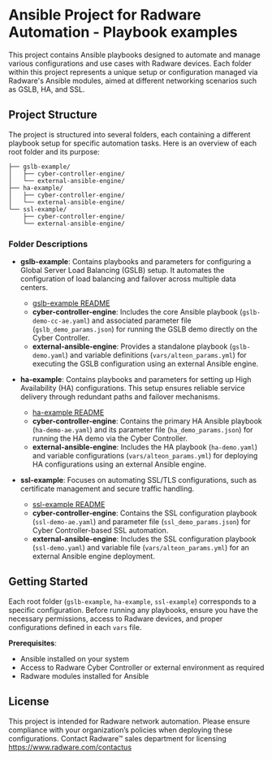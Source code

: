 # Ansible Project for Radware Automation - Playbook examples

This project contains Ansible playbooks designed to automate and manage various configurations and use cases with Radware devices. Each folder within this project represents a unique setup or configuration managed via Radware's Ansible modules, aimed at different networking scenarios such as GSLB, HA, and SSL.

## Project Structure

The project is structured into several folders, each containing a different playbook setup for specific automation tasks. Here is an overview of each root folder and its purpose:

```
├── gslb-example/
│   ├── cyber-controller-engine/
│   └── external-ansible-engine/
├── ha-example/
│   ├── cyber-controller-engine/
│   └── external-ansible-engine/
└── ssl-example/
    ├── cyber-controller-engine/
    └── external-ansible-engine/
```

### Folder Descriptions

- **gslb-example**: Contains playbooks and parameters for configuring a Global Server Load Balancing (GSLB) setup. It automates the configuration of load balancing and failover across multiple data centers.
  - [gslb-example README](gslb-example/README.md)
  - **cyber-controller-engine**: Includes the core Ansible playbook (`gslb-demo-cc-ae.yaml`) and associated parameter file (`gslb_demo_params.json`) for running the GSLB demo directly on the Cyber Controller.
  - **external-ansible-engine**: Provides a standalone playbook (`gslb-demo.yaml`) and variable definitions (`vars/alteon_params.yml`) for executing the GSLB configuration using an external Ansible engine.

- **ha-example**: Contains playbooks and parameters for setting up High Availability (HA) configurations. This setup ensures reliable service delivery through redundant paths and failover mechanisms.
  - [ha-example README](ha-example/README.md)
  - **cyber-controller-engine**: Contains the primary HA Ansible playbook (`ha-demo-ae.yaml`) and its parameter file (`ha_demo_params.json`) for running the HA demo via the Cyber Controller.
  - **external-ansible-engine**: Includes the HA playbook (`ha-demo.yaml`) and variable configurations (`vars/alteon_params.yml`) for deploying HA configurations using an external Ansible engine.

- **ssl-example**: Focuses on automating SSL/TLS configurations, such as certificate management and secure traffic handling.
  - [ssl-example README](ssl-example/README.md)
  - **cyber-controller-engine**: Contains the SSL configuration playbook (`ssl-demo-ae.yaml`) and parameter file (`ssl_demo_params.json`) for Cyber Controller-based SSL automation.
  - **external-ansible-engine**: Includes the SSL configuration playbook (`ssl-demo.yaml`) and variable file (`vars/alteon_params.yml`) for an external Ansible engine deployment.

## Getting Started

Each root folder (`gslb-example`, `ha-example`, `ssl-example`) corresponds to a specific configuration. Before running any playbooks, ensure you have the necessary permissions, access to Radware devices, and proper configurations defined in each `vars` file.

**Prerequisites**:
- Ansible installed on your system
- Access to Radware Cyber Controller or external environment as required
- Radware modules installed for Ansible

## License

This project is intended for Radware network automation. Please ensure compliance with your organization’s policies when deploying these configurations.
Contact Radware™ sales department for licensing https://www.radware.com/contactus